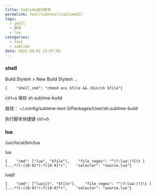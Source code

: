 ```yaml
---
title: Sublime运行脚本
permalink: tool/codetool/sublime02/
tags:
  - shell
  - 脚本
  - lua
categories:
  - tool
  - sublime
date: 2022-09-01 21:07:03
---
```


### shell 

Build Stytem > New Build Stytem ...

```
{    "shell_cmd": "chmod a+x $file && /bin/sh $file"}
```

ctrl+s 保存 sh.sublime-build

路径： ~/.config/sublime-text-3/Packages/User/sh.sublime-build

执行脚本快捷键 ctrl+b

<!--more-->

### lua

/usr/local/bin/lua

lua

```
{    "cmd": ["lua", "$file"],    "file_regex": "^(?:lua:)?[\t ](...*?):([0-9]*):?([0-9]*)",    "selector": "source.lua"}
```



luajit

```
{    "cmd": ["luajit", "$file"],    "file_regex": "^(?:lua:)?[\t ](...*?):([0-9]*):?([0-9]*)",    "selector": "source.lua"}
```





